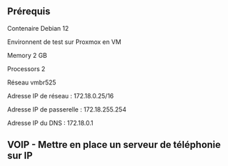 ## Prérequis

Contenaire Debian 12

Environnent de test sur Proxmox en VM

  Memory 2 GB

  Processors 2

  Réseau vmbr525

  Adresse IP de réseau : 172.18.0.25/16

  Adresse IP de passerelle : 172.18.255.254

  Adresse IP du DNS : 172.18.0.1

 ## VOIP - Mettre en place un serveur de téléphonie sur IP

 
